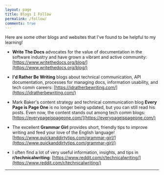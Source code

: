 ```yaml
---
layout: page
title: Blogs I Follow
permalink: /follow/
comments: true
---
```


Here are some other blogs and websites that I've found to be helpful to my learning!


* **Write The Docs** advocates for the value of documentation in the software industry and have grown a vibrant and active community: [https://www.writethedocs.org/blog/](https://www.writethedocs.org/blog/)


* **I'd Rather Be Writing** blogs about technical communication, API documentation, processes for managing docs, information usability, and tech comm careers: [https://idratherbewriting.com/](https://idratherbewriting.com/)


* Mark Baker's content strategy and technical communication blog **Every Page is Page One** is no longer being updated, but you can still read his posts. Even now, the content stands out among tech comm blogs: [https://everypageispageone.com/](https://everypageispageone.com/)


* The excellent **Grammar Girl** provides short, friendly tips to improve writing and feed your love of the English language! [https://www.quickanddirtytips.com/grammar-girl/](https://www.quickanddirtytips.com/grammar-girl/)


* I often find a lot of very useful information, insights, and tips in **r/technicalwriting**: [https://www.reddit.com/r/technicalwriting/](https://www.reddit.com/r/technicalwriting/)

----
